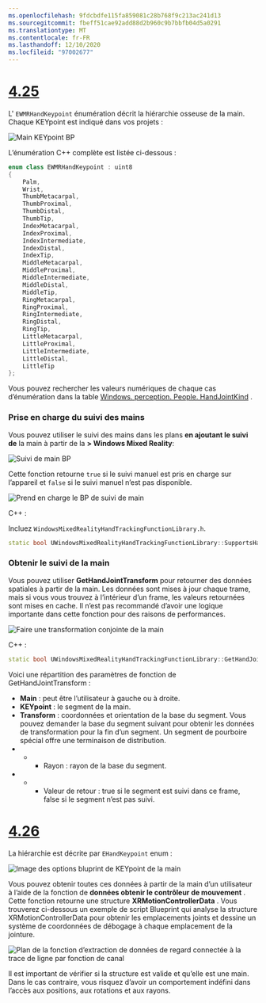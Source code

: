 ```yaml
---
ms.openlocfilehash: 9fdcbdfe115fa859081c28b768f9c213ac241d13
ms.sourcegitcommit: fbeff51cae92add88d2b960c9b7bbfb04d5a0291
ms.translationtype: MT
ms.contentlocale: fr-FR
ms.lasthandoff: 12/10/2020
ms.locfileid: "97002677"
---
```

# <a name="425"></a>[4.25](#tab/425)

L' `EWMRHandKeypoint` énumération décrit la hiérarchie osseuse de la main. Chaque KEYpoint est indiqué dans vos projets :

![Main KEYpoint BP](../images/hand-keypoint-bp.png)

L’énumération C++ complète est listée ci-dessous :
```cpp
enum class EWMRHandKeypoint : uint8
{
    Palm,
    Wrist,
    ThumbMetacarpal,
    ThumbProximal,
    ThumbDistal,
    ThumbTip,
    IndexMetacarpal,
    IndexProximal,
    IndexIntermediate,
    IndexDistal,
    IndexTip,
    MiddleMetacarpal,
    MiddleProximal,
    MiddleIntermediate,
    MiddleDistal,
    MiddleTip,
    RingMetacarpal,
    RingProximal,
    RingIntermediate,
    RingDistal,
    RingTip,
    LittleMetacarpal,
    LittleProximal,
    LittleIntermediate,
    LittleDistal,
    LittleTip
};
```

Vous pouvez rechercher les valeurs numériques de chaque cas d’énumération dans la table [Windows. perception. People. HandJointKind](https://docs.microsoft.com/uwp/api/windows.perception.people.handjointkind) .

### <a name="supporting-hand-tracking"></a>Prise en charge du suivi des mains

Vous pouvez utiliser le suivi des mains dans les plans **en ajoutant le suivi de** la main à partir de la **> Windows Mixed Reality**:

![Suivi de main BP](../images/unreal/hand-tracking-bp.png)

Cette fonction retourne `true` si le suivi manuel est pris en charge sur l’appareil et `false` si le suivi manuel n’est pas disponible.

![Prend en charge le BP de suivi de main](../images/unreal/supports-hand-tracking-bp.png)

C++ :

Incluez `WindowsMixedRealityHandTrackingFunctionLibrary.h`.

```cpp
static bool UWindowsMixedRealityHandTrackingFunctionLibrary::SupportsHandTracking()
```

### <a name="getting-hand-tracking"></a>Obtenir le suivi de la main

Vous pouvez utiliser **GetHandJointTransform** pour retourner des données spatiales à partir de la main. Les données sont mises à jour chaque trame, mais si vous vous trouvez à l’intérieur d’un frame, les valeurs retournées sont mises en cache. Il n’est pas recommandé d’avoir une logique importante dans cette fonction pour des raisons de performances.

![Faire une transformation conjointe de la main](../images/unreal/get-hand-joint-transform.png)

C++ :
```cpp
static bool UWindowsMixedRealityHandTrackingFunctionLibrary::GetHandJointTransform(EControllerHand Hand, EWMRHandKeypoint Keypoint, FTransform& OutTransform, float& OutRadius)
```

Voici une répartition des paramètres de fonction de GetHandJointTransform :

* **Main** : peut être l’utilisateur à gauche ou à droite.
* **KEYpoint** : le segment de la main.
* **Transform** : coordonnées et orientation de la base du segment. Vous pouvez demander la base du segment suivant pour obtenir les données de transformation pour la fin d’un segment. Un segment de pourboire spécial offre une terminaison de distribution.
* * * Rayon : rayon de la base du segment.
* * * Valeur de retour : true si le segment est suivi dans ce frame, false si le segment n’est pas suivi.


# <a name="426"></a>[4.26](#tab/426)

La hiérarchie est décrite par `EHandKeypoint` enum :

![Image des options bluprint de KEYpoint de la main](../images/hand-keypoint-bp.png)

Vous pouvez obtenir toutes ces données à partir de la main d’un utilisateur à l’aide de la fonction de **données obtenir le contrôleur de mouvement** . Cette fonction retourne une structure **XRMotionControllerData** . Vous trouverez ci-dessous un exemple de script Blueprint qui analyse la structure XRMotionControllerData pour obtenir les emplacements joints et dessine un système de coordonnées de débogage à chaque emplacement de la jointure.

![Plan de la fonction d’extraction de données de regard connectée à la trace de ligne par fonction de canal](../images/unreal-hand-tracking-img-03.png)

Il est important de vérifier si la structure est valide et qu’elle est une main. Dans le cas contraire, vous risquez d’avoir un comportement indéfini dans l’accès aux positions, aux rotations et aux rayons.
